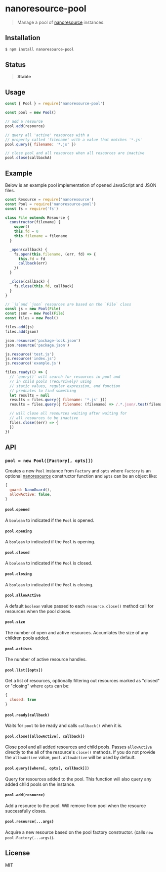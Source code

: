 nanoresource-pool
=================

> Manage a pool of [nanoresource][nanoresource] instances.

<a name="installation"></a>
## Installation

```sh
$ npm install nanoresource-pool
```

## Status

> **Stable**

<a name="usage"></a>
## Usage

```js
const { Pool } = require('nanoresource-pool')

const pool = new Pool()

// add a resource
pool.add(resource)

// query all 'active' resources with a
// property called 'filename' with a value that matches '*.js'
pool.query({ filename: '*.js' })

// close pool and all resources when all resources are inactive
pool.close(callbackA)
```

<a name="example"></a>
## Example

Below is an example pool implementation of opened JavaScript and JSON files.

```js
const Resource = require('nanoresource')
const Pool = require('nanoresource-pool')
const fs = require('fs')

class File extends Resource {
  constructor(filename) {
    super()
    this.fd = 0
    this.filename = filename
  }

  _open(callback) {
    fs.open(this.filename, (err, fd) => {
      this.fd = fd
      callback(err)
    })
  }

  _close(callback) {
    fs.close(this.fd, callback)
  }
}

// `js`and `json` resources are based on the `File` class
const js = new Pool(File)
const json = new Pool(File)
const files = new Pool()

files.add(js)
files.add(json)

json.resource('package-lock.json')
json.resource('package.json')

js.resource('test.js')
js.resource('index.js')
js.resource('example.js')

files.ready(() => {
  // `query()` will search for resources in pool and
  // in child pools (recursively) using
  // static values, regular expression, and function
  // predcates to find something
  let results = null
  results = files.query({ filename: '*.js' }))
  results = files.query({ filename: (filename) => /.*.json/.test(filename) }))

  // will close all resources waiting after waiting for
  // all resources to be inactive
  files.close((err) => {
  })
})
```

<a name="api"></a>
## API

<a name="pool"></a>
### `pool = new Pool([Factory[, opts]])`

Creates a new `Pool` instance from `Factory` and `opts` where `Factory` is an
optional [nanoresource][nanoresource] constructor function and `opts` can be
an object like:

```js
{
  guard: NanoGuard(),
  allowActive: false,
}
```

<a name="pool-opened"></a>
#### `pool.opened`

A `boolean` to indicated if the `Pool` is opened.

<a name="pool-opening"></a>
#### `pool.opening`

A `boolean` to indicated if the `Pool` is opening.

<a name="pool-closed"></a>
#### `pool.closed`

A `boolean` to indicated if the `Pool` is closed.

<a name="pool-closing"></a>
#### `pool.closing`

A `boolean` to indicated if the `Pool` is closing.

<a name="pool-allow-active"></a>
#### `pool.allowActive`

A default `boolean` value passed to each `resource.close()` method
call for resources when the pool closes.

<a name="pool-size"></a>
#### `pool.size`

The number of open and active resources. Accumlates
the size of any children pools added.

<a name="pool-actives"></a>
#### `pool.actives`

The number of active resource handles.

<a name="pool-list"></a>
#### `pool.list([opts])`

Get a list of resources, optionally filtering out
resources marked as "closed" or "closing" where `opts` can be:

```js
{
  closed: true
}
```

<a name="pool-ready"></a>
#### `pool.ready(callback)`

Waits for `pool` to be ready and calls `callback()` when it is.

<a name="pool-close"></a>
#### `pool.close([allowActive[, callback])`

Close pool and all added resources and child pools. Passes `allowActive`
directly to the all of the resource's `close()` methods. If you do not
provide the `allowActive` value, `pool.allowActive` will be used by
default.

<a name="pool-query"></a>
#### `pool.query([where[, opts[, callback]])`

Query for resources added to the pool. This function will also query any
added child pools on the instance.

<a name="pool-add"></a>
#### `pool.add(resource)`

Add a resource to the pool. Will remove from pool when the resource
successfully closes.

<a name="pool-resource"></a>
#### `pool.resource(...args)`

Acquire a new resource based on the pool factory constructor. (calls `new
pool.Factory(...args)`).

## License

MIT


[nanoresource]: https://github.com/mafintosh/nanoresource
